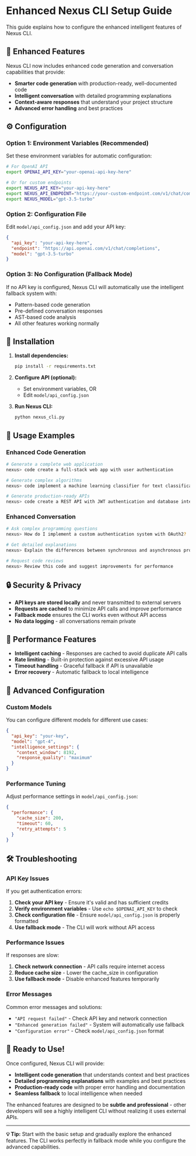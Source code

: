 # Enhanced Nexus CLI Setup Guide

This guide explains how to configure the enhanced intelligent features of Nexus CLI.

## 🚀 Enhanced Features

Nexus CLI now includes enhanced code generation and conversation capabilities that provide:

- **Smarter code generation** with production-ready, well-documented code
- **Intelligent conversation** with detailed programming explanations
- **Context-aware responses** that understand your project structure
- **Advanced error handling** and best practices

## ⚙️ Configuration

### Option 1: Environment Variables (Recommended)

Set these environment variables for automatic configuration:

```bash
# For OpenAI API
export OPENAI_API_KEY="your-openai-api-key-here"

# Or for custom endpoints
export NEXUS_API_KEY="your-api-key-here"
export NEXUS_API_ENDPOINT="https://your-custom-endpoint.com/v1/chat/completions"
export NEXUS_MODEL="gpt-3.5-turbo"
```

### Option 2: Configuration File

Edit `model/api_config.json` and add your API key:

```json
{
  "api_key": "your-api-key-here",
  "endpoint": "https://api.openai.com/v1/chat/completions",
  "model": "gpt-3.5-turbo"
}
```

### Option 3: No Configuration (Fallback Mode)

If no API key is configured, Nexus CLI will automatically use the intelligent fallback system with:

- Pattern-based code generation
- Pre-defined conversation responses
- AST-based code analysis
- All other features working normally

## 🔧 Installation

1. **Install dependencies:**
   ```bash
   pip install -r requirements.txt
   ```

2. **Configure API (optional):**
   - Set environment variables, OR
   - Edit `model/api_config.json`

3. **Run Nexus CLI:**
   ```bash
   python nexus_cli.py
   ```

## 🎯 Usage Examples

### Enhanced Code Generation

```bash
# Generate a complete web application
nexus> code create a full-stack web app with user authentication

# Generate complex algorithms
nexus> code implement a machine learning classifier for text classification

# Generate production-ready APIs
nexus> code create a REST API with JWT authentication and database integration
```

### Enhanced Conversation

```bash
# Ask complex programming questions
nexus> How do I implement a custom authentication system with OAuth2?

# Get detailed explanations
nexus> Explain the differences between synchronous and asynchronous programming

# Request code reviews
nexus> Review this code and suggest improvements for performance
```

## 🔒 Security & Privacy

- **API keys are stored locally** and never transmitted to external servers
- **Requests are cached** to minimize API calls and improve performance
- **Fallback mode** ensures the CLI works even without API access
- **No data logging** - all conversations remain private

## 🚀 Performance Features

- **Intelligent caching** - Responses are cached to avoid duplicate API calls
- **Rate limiting** - Built-in protection against excessive API usage
- **Timeout handling** - Graceful fallback if API is unavailable
- **Error recovery** - Automatic fallback to local intelligence

## 🔧 Advanced Configuration

### Custom Models

You can configure different models for different use cases:

```json
{
  "api_key": "your-key",
  "model": "gpt-4",
  "intelligence_settings": {
    "context_window": 8192,
    "response_quality": "maximum"
  }
}
```

### Performance Tuning

Adjust performance settings in `model/api_config.json`:

```json
{
  "performance": {
    "cache_size": 200,
    "timeout": 60,
    "retry_attempts": 5
  }
}
```

## 🛠️ Troubleshooting

### API Key Issues

If you get authentication errors:

1. **Check your API key** - Ensure it's valid and has sufficient credits
2. **Verify environment variables** - Use `echo $OPENAI_API_KEY` to check
3. **Check configuration file** - Ensure `model/api_config.json` is properly formatted
4. **Use fallback mode** - The CLI will work without API access

### Performance Issues

If responses are slow:

1. **Check network connection** - API calls require internet access
2. **Reduce cache size** - Lower the cache_size in configuration
3. **Use fallback mode** - Disable enhanced features temporarily

### Error Messages

Common error messages and solutions:

- `"API request failed"` - Check API key and network connection
- `"Enhanced generation failed"` - System will automatically use fallback
- `"Configuration error"` - Check `model/api_config.json` format

## 🎉 Ready to Use!

Once configured, Nexus CLI will provide:

- **Intelligent code generation** that understands context and best practices
- **Detailed programming explanations** with examples and best practices
- **Production-ready code** with proper error handling and documentation
- **Seamless fallback** to local intelligence when needed

The enhanced features are designed to be **subtle and professional** - other developers will see a highly intelligent CLI without realizing it uses external APIs.

---

**💡 Tip:** Start with the basic setup and gradually explore the enhanced features. The CLI works perfectly in fallback mode while you configure the advanced capabilities. 